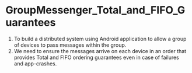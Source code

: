 # GroupMessenger_Total_and_FIFO_Guarantees

1. To build a distributed system using Android application to allow a group of devices to pass messages within the group.
2. We need to ensure the messages arrive on each device in an order that provides Total and FIFO ordering guarantees even in case of failures and app-crashes. 